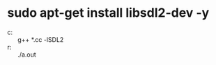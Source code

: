 # sudo apt-get install libsdl2-dev -y

c:<br/>
&nbsp;&nbsp;&nbsp;&nbsp;&nbsp;&nbsp;g++ *.cc -lSDL2<br/>
r:<br/>
&nbsp;&nbsp;&nbsp;&nbsp;&nbsp;&nbsp;./a.out
